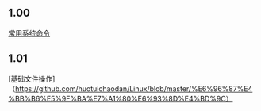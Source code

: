 ## 1.00
[常用系统命令](https://github.com/huotuichaodan/Linux/blob/master/%E5%B8%B8%E7%94%A8%E7%B3%BB%E7%BB%9F%E5%91%BD%E4%BB%A4)

## 1.01
[基础文件操作]（https://github.com/huotuichaodan/Linux/blob/master/%E6%96%87%E4%BB%B6%E5%9F%BA%E7%A1%80%E6%93%8D%E4%BD%9C）
